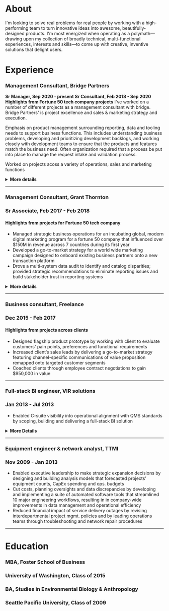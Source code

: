 # About

I'm looking to solve real problems for real people by working with a high-performing team to turn innovative ideas into awesome, beautifully-designed products. I'm most energized when operating as a polymath—drawing upon my collection of broadly technical, multi-functional experiences, interests and skills—to come up with creative, inventive solutions that delight users.






# Experience
### Management Consultant, Bridge Partners
**Sr Manager, Sep 2020 - present**
**Sr Consultant, Feb 2018 - Sep 2020**
**Highlights from Fortune 50 tech company projects**
I've worked on a number of different projects as a management consultant with bridge. Bridge Partners'  is project excellence and sales & marketing strategy and execution. 


Emphasis on product management surrounding reporting, data and tooling needs to support business functions. This includes understanding business problems, developing and prioritizing development backlogs, and working closely with development teams to ensure that the products and features match the business need. Often organization required that a process be put into place to manage the request intake and validation process.



Worked on projects acoss a variety of operations, sales and marketing functions







<details>
  <summary><b>More details</b></summary>
<details>
  <summary><b>OKR, data, reporting and tooling management for cross-org PMO</b></summary>

- Influenced corporate strategy by facilitating the development of organization-wide OKRs for 10 different programs scoped to 10, 1 and 1/2 year time frames and by leading the OKR rollout across the company's 14 major business groups
- drive alignment across company's 14 major business groups
- Guided client 
- Improved PMO efficiency by designing and building a business-focused process for collecting and managing Organized business-side intake and management process around tooling requests so that ideas were vetted and mature when handing to technical product and development teams for building
- Fostered consultant growth through career coaching and development

</details>




<details>
  <summary><b>Organizational operations product management</b></summary>

  - Successfully delivered data management tool to client by observing stakeholder activities, aggregating stakeholder feedback, developing and prioritizing backlog and collaborating with development team to ensure build met business needs
  - Delivered Enterprise- 
  - Reduced by designing 
  - Developed prioritized backlog
  
</details>



<details>
  <summary><b>Agile implementation and management</b></summary>
- Implemented and fostered Agile frameworks within the organization
- high performing, collaborative teams
- higher quality of work
- better work life
</details>


<details>
  <summary><b>Marketing and sales strategy programs development
</b></summary>  

  - Led v-team within to research market trends and design and implement new marketing and sales strategies targeting growth customer segments and industries
  - Influenced positive SLT perception of Startup segment opportunity by crafting strategy pitch addressing startup needs, industry trends, competitive landscape and client priorities
  - Demonstrated ROI potential of Startup investment opportunity by collaborating with financial SMEs to build research-based financial models
  - Enabled client to grow share of the startup ecosystem by facilitating cross-org strategic alignment and producing a customer engagement playbook containing cross-team orchestration and customer journey guidance
  - Assisted 20+ Startups move to client platform by helping Startup LTs map business needs against available engagement programs and navigate onboarding processes
  
</details>


</details>



---


### Management Consultant, Grant Thornton
### Sr Associate, Feb 2017 - Feb 2018

#### Highlights from projects for Fortune 50 tech company 
- Managed strategic business operations for an incubating global, modern digital marketing program for a fortune 50 company that influenced over $150M in revenue across 7 countries during its first year
- Developed a go-to-market strategy for a world wide marketing campaign designed to onboard existing business partners onto a new transaction platform
- Drove a multi-system data audit to identify and catalog disparities; provided strategic recommendations to eliminate reporting issues and build stakeholder trust in reporting systems
<details>
  <summary><b>More details</b></summary>
  <details>
  <summary><b>Global modern marketing program management</b></summary>

- Attributed $150M in influenced revenue to an automate global, digital marketing program by driving process improvements to optimize integrated marketing-and-sales pipeline performance
- Rolled out program refresh to 4 existing and 3 new global markets by managing launch activities across content, social, web, marketing operations, sales, reporting and field teams
- Piloted new program content and features by managing end-to-end A/B testing process, including working cross-org to scope experiments, designing tests, translating objectives into technical requirements and analyzing pre and post data
  
</details>

<details>
  <summary><b>Global partner marketing program strategy</b></summary>


</details>



<details>
  <summary><b>Global modern marketing data audit</b></summary>


</details>
</details>




---

### Business consultant, Freelance
### Dec 2015 - Feb 2017
#### Highlights from projects across clients
- Designed flagship product prototype by working with client to evaluate customers' pain points, preferences and functional requirements
- Increased client‘s sales leads by delivering a go-to-market strategy featuring channel-specific  communications of value proposition remapped onto targeted customer segments
- Coached clients through employee contract negotiations to gain $950,000 in value



---

### Full-stack BI engineer, VIR solutions
### Jan 2013 - Jul 2013
- Enabled C-suite visibility into operational alignment with QMS standards by scoping, building and delivering a full-stack BI solution
<details>
  <summary><b>More Details</b></summary>
  - Designed and built an automated ETL process to populate a back-end data warehousing service of RDBs and OLAP cubes that powered a client-facing BI dashboard featuring interactive real-time data and user-friendly drill-down capable visualizations
  - Delivered product at forecasted deadline by partnering with stakeholders to scope project objectives and requirements, by utilizing Agile methodologies to rapidly iterate through features and by leveraging team’s collective expertise to solve bugs and complete milestones
  - Provided client leadership insights into quality management performance by translating 10 industry-standard measures into firm-specific formulas that drove KPIs
</details>

---

### Equipment engineer & network analyst, TTMI
### Nov 2009 - Jan 2013
- Enabled executive leadership to make strategic expansion decisions by designing and building analysis models that forecasted projects’ equipment counts, CapEx spending and ops. budgets
- Cut costs, planning oversights and data discrepancies by developing and implementing a suite of automated software tools that streamlined 10 major engineering workflows, resulting in in company-wide improvements in data management and operational efficiency 
- Reduced financial impact of service delivery outages by revising interdepartmental project mgmt. policies and by leading operations teams through troubleshooting and network repair procedures

---

# Education
### MBA, Foster School of Business
### University of Washington, Class of 2015

### BA, Studies in Environmental Biology & Anthropology
### Seattle Pacific University, Class of 2009

